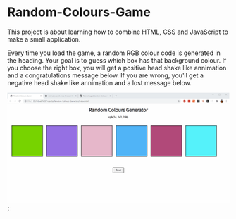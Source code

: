 # Random-Colours-Game

This project is about learning how to combine HTML, CSS and JavaScript to make a small application. 

Every time you load the game, a random RGB colour code is generated in the heading. Your goal is to guess which box has that background colour. 
If you choose the right box, you will get a positive head shake like annimation and a congratulations message below. If you are wrong, you'll get a negative head shake like annimation and a lost message below.

![demonstration.gif](src/demonstration.gif);